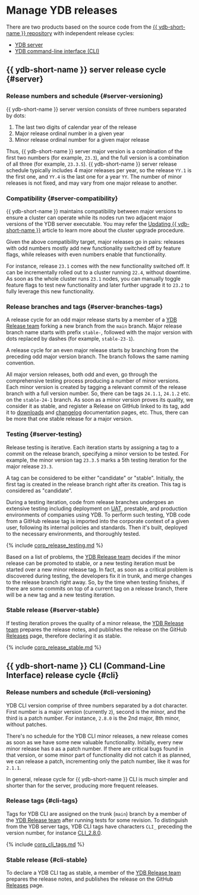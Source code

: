 # Manage YDB releases

There are two products based on the source code from the [{{ ydb-short-name }} repository](https://github.com/ydb-platform/ydb) with independent release cycles:

- [YDB server](#server)
- [YDB command-line interface (CLI)](#cli)

## {{ ydb-short-name }} server release cycle {#server}

### Release numbers and schedule {#server-versioning}

{{ ydb-short-name }} server version consists of three numbers separated by dots:

1. The last two digits of calendar year of the release
2. Major release ordinal number in a given year
3. Minor release ordinal number for a given major release

Thus, {{ ydb-short-name }} server major version is a combination of the first two numbers (for example, `23.3`), and the full version is a combination of all three (for example, `23.3.5`).
{{ ydb-short-name }} server release schedule typically includes 4 major releases per year, so the release `YY.1` is the first one, and `YY.4` is the last one for a year `YY`. The number of minor releases is not fixed, and may vary from one major release to another.

### Compatibility {#server-compatibility}

{{ ydb-short-name }} maintains compatibility between major versions to ensure a cluster can operate while its nodes run two adjacent major versions of the YDB server executable. You may refer the [Updating {{ ydb-short-name }}](../administration/upgrade.md) article to learn more about the cluster upgrade procedure.

Given the above compatibility target, major releases go in pairs: releases with odd numbers mostly add new functionality switched off by feature flags, while releases with even numbers enable that functionality.

For instance, release `23.1` comes with the new functionality switched off. It can be incrementally rolled out to a cluster running `22.4`, without downtime. As soon as the whole cluster runs `23.1` nodes, you can manually toggle feature flags to test new functionality and later further upgrade it to `23.2` to fully leverage this new functionality.

### Release branches and tags {#server-branches-tags}

A release cycle for an odd major release starts by a member of a [YDB Release team](https://github.com/orgs/ydb-platform/teams/release) forking a new branch from the `main` branch. Major release branch name starts with prefix `stable-`, followed with the major version with dots replaced by dashes (for example, `stable-23-1`).

A release cycle for an even major release starts by branching from the preceding odd major version branch. The branch follows the same naming convention.

All major version releases, both odd and even, go through the comprehensive testing process producing a number of minor versions. Each minor version is created by tagging a relevant commit of the release branch with a full version number. So, there can be tags `24.1.1`, `24.1.2` etc. on the `stable-24-1` branch. As soon as a minor version proves its quality, we consider it as stable, and register a Release on GitHub linked to its tag, add it to [downloads](../downloads.md#ydb-server) and [changelog](../changelog-server.md) documentation pages, etc. Thus, there can be more that one stable release for a major version.

### Testing {#server-testing}

Release testing is iterative. Each iteration starts by assigning a tag to a commit on the release branch, specifying a minor version to be tested. For example, the minor version tag `23.3.5` marks a 5th testing iteration for the major release `23.3`.

A tag can be considered to be either "candidate" or "stable". Initially, the first tag is created in the release branch right after its creation. This tag is considered as "candidate".

During a testing iteration, code from release branches undergoes an extensive testing including deployment on [UAT](https://en.wikipedia.org/wiki/Acceptance_testing), prestable, and production environments of companies using YDB. To perform such testing, YDB code from a GitHub release tag is imported into the corporate context of a given user, following its internal policies and standards. Then it's built, deployed to the necessary environments, and thoroughly tested.

{% include [corp_release_testing.md](_includes/corp_release_testing.md) %}

Based on a list of problems, the [YDB Release team](https://github.com/orgs/ydb-platform/teams/release) decides if the minor release can be promoted to stable, or a new testing iteration must be started over a new minor release tag. In fact, as soon as a critical problem is discovered during testing, the developers fix it in trunk, and merge changes to the release branch right away. So, by the time when testing finishes, if there are some commits on top of a current tag on a release branch, there will be a new tag and a new testing iteration.

### Stable release {#server-stable}

If testing iteration proves the quality of a minor release, the [YDB Release team](https://github.com/orgs/ydb-platform/teams/release) prepares the release notes, and publishes the release on the GitHub [Releases](https://github.com/ydb-platform/ydb/releases) page, therefore declaring it as stable.

{% include [corp_release_stable.md](_includes/corp_release_stable.md) %}

## {{ ydb-short-name }} CLI (Command-Line Interface) release cycle {#cli}

### Release numbers and schedule {#cli-versioning}

YDB CLI version comprise of three numbers separated by a dot character. First number is a major version (currently `2`), second is the minor, and the third is a patch number. For instance, `2.8.0` is the 2nd major, 8th minor, without patches.

There's no schedule for the YDB CLI minor releases, a new release comes as soon as we have some new valuable functionality. Initially, every new minor release has `0` as a patch number. If there are critical bugs found in that version, or some minor part of functionality did not catch it as planned, we can release a patch, incrementing only the patch number, like it was for `2.1.1`.

In general, release cycle for {{ ydb-short-name }} CLI is much simpler and shorter than for the server, producing more frequent releases.

### Release tags {#cli-tags}

Tags for YDB CLI are assigned on the trunk (`main`) branch by a member of the [YDB Release team](https://github.com/orgs/ydb-platform/teams/release) after running tests for some revision. To distinguish from the YDB server tags, YDB CLI tags have characters `CLI_` preceding the version number, for instance [CLI_2.8.0](https://github.com/ydb-platform/ydb/tree/CLI_2.8.0).

{% include [corp_cli_tags.md](_includes/corp_cli_tags.md) %}

### Stable release {#cli-stable}

To declare a YDB CLI tag as stable, a member of the [YDB Release team](https://github.com/orgs/ydb-platform/teams/release) prepares the release notes, and publishes the release on the GitHub [Releases](https://github.com/ydb-platform/ydb/releases) page.